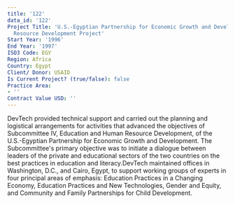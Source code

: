 ```yaml
---
title: '122'
data_id: '122'
Project Title: 'U.S.-Egyptian Partnership for Economic Growth and Development: Human
  Resource Development Project'
Start Year: '1996'
End Year: '1997'
ISO3 Code: EGY
Region: Africa
Country: Egypt
Client/ Donor: USAID
Is Current Project? (true/false): false
Practice Area:
- ''
Contract Value USD: ''
---
```


DevTech provided technical support and carried out the planning and logistical arrangements for activities that advanced the objectives of Subcommittee IV, Education and Human Resource Development, of the U.S.-Egyptian Partnership for Economic Growth and Development. The Subcommittee's primary objective was to initiate a dialogue between leaders of the private and educational sectors of the two countries on the best practices in education and literacy.DevTech maintained offices in Washington, D.C., and Cairo, Egypt, to support working groups of experts in four principal areas of emphasis: Education Practices in a Changing Economy, Education Practices and New Technologies, Gender and Equity, and Community and Family Partnerships for Child Development.
